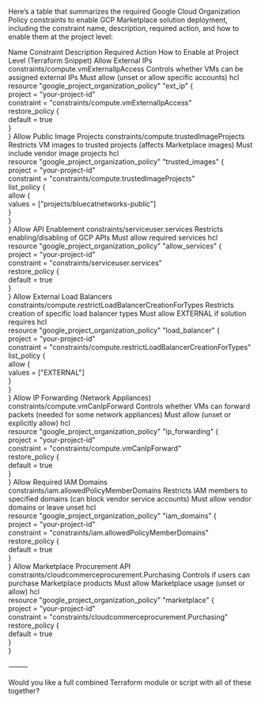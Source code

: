 Here’s a table that summarizes the required Google Cloud Organization Policy constraints to enable GCP Marketplace solution deployment, including the constraint name, description, required action, and how to enable them at the project level:

Name	Constraint	Description	Required Action	How to Enable at Project Level (Terraform Snippet)
Allow External IPs	constraints/compute.vmExternalIpAccess	Controls whether VMs can be assigned external IPs	Must allow (unset or allow specific accounts)	hcl<br>resource "google_project_organization_policy" "ext_ip" {<br>  project = "your-project-id"<br>  constraint = "constraints/compute.vmExternalIpAccess"<br>  restore_policy {<br>    default = true<br>  }<br>}
Allow Public Image Projects	constraints/compute.trustedImageProjects	Restricts VM images to trusted projects (affects Marketplace images)	Must include vendor image projects	hcl<br>resource "google_project_organization_policy" "trusted_images" {<br>  project = "your-project-id"<br>  constraint = "constraints/compute.trustedImageProjects"<br>  list_policy {<br>    allow {<br>      values = ["projects/bluecatnetworks-public"]<br>    }<br>  }<br>}
Allow API Enablement	constraints/serviceuser.services	Restricts enabling/disabling of GCP APIs	Must allow required services	hcl<br>resource "google_project_organization_policy" "allow_services" {<br>  project = "your-project-id"<br>  constraint = "constraints/serviceuser.services"<br>  restore_policy {<br>    default = true<br>  }<br>}
Allow External Load Balancers	constraints/compute.restrictLoadBalancerCreationForTypes	Restricts creation of specific load balancer types	Must allow EXTERNAL if solution requires	hcl<br>resource "google_project_organization_policy" "load_balancer" {<br>  project = "your-project-id"<br>  constraint = "constraints/compute.restrictLoadBalancerCreationForTypes"<br>  list_policy {<br>    allow {<br>      values = ["EXTERNAL"]<br>    }<br>  }<br>}
Allow IP Forwarding (Network Appliances)	constraints/compute.vmCanIpForward	Controls whether VMs can forward packets (needed for some network appliances)	Must allow (unset or explicitly allow)	hcl<br>resource "google_project_organization_policy" "ip_forwarding" {<br>  project = "your-project-id"<br>  constraint = "constraints/compute.vmCanIpForward"<br>  restore_policy {<br>    default = true<br>  }<br>}
Allow Required IAM Domains	constraints/iam.allowedPolicyMemberDomains	Restricts IAM members to specified domains (can block vendor service accounts)	Must allow vendor domains or leave unset	hcl<br>resource "google_project_organization_policy" "iam_domains" {<br>  project = "your-project-id"<br>  constraint = "constraints/iam.allowedPolicyMemberDomains"<br>  restore_policy {<br>    default = true<br>  }<br>}
Allow Marketplace Procurement API	constraints/cloudcommerceprocurement.Purchasing	Controls if users can purchase Marketplace products	Must allow Marketplace usage (unset or allow)	hcl<br>resource "google_project_organization_policy" "marketplace" {<br>  project = "your-project-id"<br>  constraint = "constraints/cloudcommerceprocurement.Purchasing"<br>  restore_policy {<br>    default = true<br>  }<br>}


⸻

Would you like a full combined Terraform module or script with all of these together?
